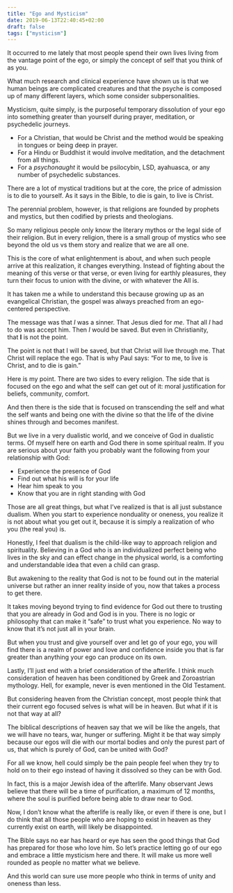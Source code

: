 ```yaml
---
title: "Ego and Mysticism"
date: 2019-06-13T22:40:45+02:00
draft: false
tags: ["mysticism"]
---
```


It occurred to me lately that most people spend their own lives living from the vantage point of the ego, or simply the concept of self that you think of as you.

<!--more-->

What much research and clinical experience have shown us is that we human beings are complicated creatures and that the psyche is composed up of many different layers, which some consider subpersonalities.

Mysticism, quite simply, is the purposeful temporary dissolution of your ego into something greater than yourself during prayer, meditation, or psychedelic journeys.

*   For a Christian, that would be Christ and the method would be speaking in tongues or being deep in prayer.
*   For a Hindu or Buddhist it would involve meditation, and the detachment from all things.
*   For a _psychonaught_ it would be psilocybin, LSD, ayahuasca, or any number of psychedelic substances.

There are a lot of mystical traditions but at the core, the price of admission is to die to yourself. As it says in the Bible, to die is gain, to live is Christ.

The perennial problem, however, is that religions are founded by prophets and mystics, but then codified by priests and theologians.

So many religious people only know the literary mythos or the legal side of their religion. But in every religion, there is a small group of mystics who see beyond the old us vs them story and realize that we are all one.

This is the core of what enlightenment is about, and when such people arrive at this realization, it changes everything. Instead of fighting about the meaning of this verse or that verse, or even living for earthly pleasures, they turn their focus to union with the divine, or with whatever the All is.

It has taken me a while to understand this because growing up as an evangelical Christian, the gospel was always preached from an ego-centered perspective.

The message was that _I_ was a sinner. That Jesus died for _me_. That all _I_ had to do was accept him. Then _I_ would be saved. But even in Christianity, that **I** is not the point.

The point is not that I will be saved, but that Christ will live through me. That Christ will replace the ego. That is why Paul says: “For to me, to live is Christ, and to die is gain.”

Here is my point. There are two sides to every religion. The side that is focused on the ego and what the self can get out of it: moral justification for beliefs, community, comfort.

And then there is the side that is focused on transcending the self and what the self wants and being one with the divine so that the life of the divine shines through and becomes manifest.

But we live in a very dualistic world, and we conceive of God in dualistic terms. Of myself here on earth and God there in some spiritual realm. If you are serious about your faith you probably want the following from your relationship with God:

*   Experience the presence of God
*   Find out what his will is for your life
*   Hear him speak to you
*   Know that you are in right standing with God

Those are all great things, but what I’ve realized is that is all just substance dualism. When you start to experience nonduality or oneness, you realize it is not about what you get out it, because it is simply a realization of who you (the real you) is.

Honestly, I feel that dualism is the child-like way to approach religion and spirituality. Believing in a God who is an individualized perfect being who lives in the sky and can effect change in the physical world, is a comforting and understandable idea that even a child can grasp.

But awakening to the reality that God is not to be found out in the material universe but rather an inner reality inside of you, now that takes a process to get there.

It takes moving beyond trying to find evidence for God out there to trusting that you are already in God and God is in you. There is no logic or philosophy that can make it “safe” to trust what you experience. No way to know that it’s not just all in your brain.

But when you trust and give yourself over and let go of your ego, you will find there is a realm of power and love and confidence inside you that is far greater than anything your ego can produce on its own.

Lastly, I’ll just end with a brief consideration of the afterlife. I think much consideration of heaven has been conditioned by Greek and Zoroastrian mythology. Hell, for example, never is even mentioned in the Old Testament.

But considering heaven from the Christian concept, most people think that their current ego focused selves is what will be in heaven. But what if it is not that way at all?

The biblical descriptions of heaven say that we will be like the angels, that we will have no tears, war, hunger or suffering. Might it be that way simply because our egos will die with our mortal bodies and only the purest part of us, that which is purely of God, can be united with God?

For all we know, hell could simply be the pain people feel when they try to hold on to their ego instead of having it dissolved so they can be with God.

In fact, this is a major Jewish idea of the afterlife. Many observant Jews believe that there will be a time of purification, a maximum of 12 months, where the soul is purified before being able to draw near to God.

Now, I don’t know what the afterlife is really like, or even if there is one, but I do think that all those people who are hoping to exist in heaven as they currently exist on earth, will likely be disappointed.

The Bible says no ear has heard or eye has seen the good things that God has prepared for those who love him. So let’s practice letting go of our ego and embrace a little mysticism here and there. It will make us more well rounded as people no matter what we believe.

And this world can sure use more people who think in terms of unity and oneness than less.